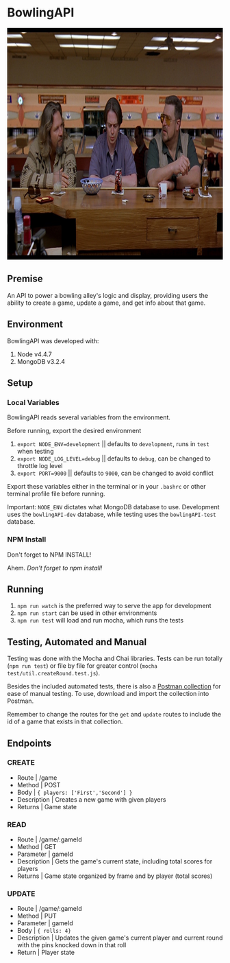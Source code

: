 # BowlingAPI
<img src="./docs/the-big-lebowski-bowling-alley.jpg" height="540" width="960" >

## Premise
An API to power a bowling alley's logic and display, providing users the ability to create a game, update a game, and get info about that game.

## Environment
BowlingAPI was developed with:
 1. Node    v4.4.7
 2. MongoDB v3.2.4

## Setup
### Local Variables
BowlingAPI reads several variables from the environment.

Before running, export the desired environment 
 1. `export NODE_ENV=development` || defaults to `development`, runs in `test` when testing
 2. `export NODE_LOG_LEVEL=debug` || defaults to `debug`, can be changed to throttle log level
 3. `export PORT=9000`            || defaults to `9000`, can be changed to avoid conflict
 
Export these variables either in the terminal or in your `.bashrc` or other terminal profile file before running.

Important: `NODE_ENV` dictates what MongoDB database to use. Development uses the `bowlingAPI-dev` database, while testing uses the `bowlingAPI-test` database. 

### NPM Install
Don't forget to NPM INSTALL!

Ahem. *Don't forget to npm install!*

## Running
 1. `npm run watch` is the preferred way to serve the app for development 
 2. `npm run start` can be used in other environments
 3. `npm run test` will load and run mocha, which runs the tests
 
## Testing, Automated and Manual
Testing was done with the Mocha and Chai libraries. Tests can be run totally (`npm run test`) or file by file for greater control (`mocha test/util.createRound.test.js`).

Besides the included automated tests, there is also a [Postman collection](docs/BowlingAPI.postman_collection.json) for ease of manual testing. To use, download and import the collection into Postman. 

Remember to change the routes for the `get` and `update` routes to include the id of a game that exists in that collection.

## Endpoints

### CREATE 
 * Route  |  /game
 * Method |  POST
 * Body   |  `{ players: ['First','Second'] }`
 * Description | Creates a new game with given players 
 * Returns | Game state

### READ

 * Route | /game/:gameId
 * Method | GET
 * Parameter | gameId 
 * Description | Gets the game's current state, including total scores for players
 * Returns | Game state organized by frame and by player (total scores)

### UPDATE

 * Route | /game/:gameId
 * Method | PUT
 * Parameter | gameId 
 * Body    | `{ rolls: 4}`
 * Description | Updates the given game's current player and current round with the pins knocked down in that roll
 * Return  | Player state  